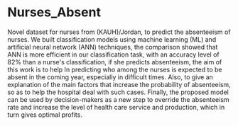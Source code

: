 # Nurses_Absent
Novel dataset for nurses from (KAUH)/Jordan, to predict the absenteeism of nurses.  We built classification models using machine learning (ML) and artificial neural network (ANN) techniques, the comparison showed that ANN is more efficient in our classification task, with an accuracy level of 82% than a nurse's classification, if she predicts absenteeism, the aim of this work is to help In predicting who among the nurses is expected to be absent in the coming year, especially in difficult times. Also, to give an explanation of the main factors that increase the probability of absenteeism, so as to help the hospital deal with such cases. Finally, the proposed model can be used by decision-makers as a new step to override the absenteeism rate and increase the level of health care service and production, which in turn gives optimal profits.
